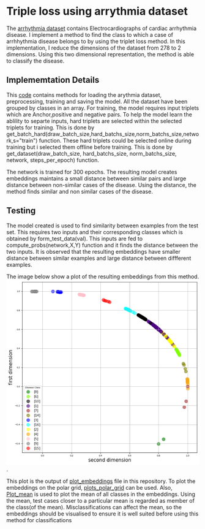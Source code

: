 # Triple loss using arrythmia dataset

The [arrhythmia dataset](https://archive.ics.uci.edu/ml/datasets/Arrhythmia) contains Electrocardiographs of cardiac arrhythmia disease. I implement a method to find the class to which a case of arrhhythmia disease belongs to by using the triplet loss method. In this implementation, I reduce the dimensions of the dataset from 278 to 2 dimensions. Using this two dimensional representation, the method is able to classify the disease. 


## Implememtation Details
This [code](my_triple_loss.py) contains methods for loading the arythmia dataset, preprocessing, training and saving the model. All the dataset have been grouped by classes in an array. For training, the  model requires input triplets which are Anchor,positive and negative pairs. To help the model learn the ablility to separte inputs, hard triplets are selected within the selected triplets for training. This is done by get_batch_hard(draw_batch_size,hard_batchs_size,norm_batchs_size,network,s="train") function. These hard triplets could be selected online during training but i selected them offline before training. This is done by get_dataset(draw_batch_size, hard_batchs_size, norm_batchs_size, network, steps_per_epoch) function.

The network is trained for 300 epochs. The resulting model creates embeddings maintains a small distance between similar pairs and large distance between non-similar cases of the disease. Using the distance, the method finds similar and non similar cases of the disease. 

## Testing
The model created is used to find similarity between examples from the test set. This requires two inputs and their corresponding classes which is obtained by form_test_data(val). This inputs are fed to compute_probs(network,X,Y) function and it finds the distance between the two inputs. It is observed that the resulting embeddings have smaller distance between similar examples and large distance between diffferent examples.


The image below show a plot of the resulting embeddings from this method.![Plot of Metric embedding](allplots-epoch100.png). 



This plot is the output of [plot_embeddings](plot_embeddings.py) file in this repository. To plot the embeddings on the polar grid, [plots_polar_grid](plots_polar_grid.py) can be used. Also, [Plot_mean](Plot_mean.py) is used to plot the mean of all classes in the embeddings. Using the mean, test cases closer to a particular mean is regarded as member of the class(of the mean). Misclassifications can affect the mean, so the embeddings should be visualised to ensure it is well suited before using this method for classifications
